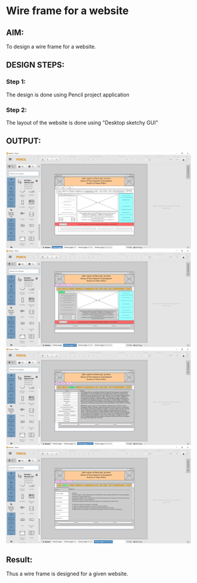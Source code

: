 # Wire frame for a website

## AIM:
To design a wire frame for a website.

## DESIGN STEPS:

### Step 1:
The design is done using Pencil project application 

### Step 2:
The layout of the website is done using "Desktop sketchy GUI"

## OUTPUT:
![output 1](home.png)
![output 2](2nd.png)
![output 3](3rd.png)
![output 4](4th.png)





## Result:
Thus a wire frame is designed for a given website.
